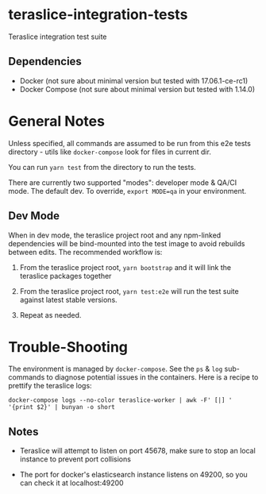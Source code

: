 # teraslice-integration-tests

Teraslice integration test suite

## Dependencies

* Docker (not sure about minimal version but tested with 17.06.1-ce-rc1)
* Docker Compose (not sure about minimal version but tested with 1.14.0)

# General Notes

Unless specified, all commands are assumed to be run from this e2e tests
directory - utils like `docker-compose` look for files in current dir.

You can run `yarn test` from the directory to run the tests.

There are currently two supported "modes": developer mode & QA/CI mode. The
default dev. To override, `export MODE=qa` in your environment.

## Dev Mode

When in dev mode, the teraslice project root and any npm-linked dependencies
will be bind-mounted into the test image to avoid rebuilds between edits. The
recommended workflow is:

1. From the teraslice project root, `yarn bootstrap` and it will link the teraslice packages together

1. From the teraslice project root, `yarn test:e2e` will run
   the test suite against latest stable versions.

1. Repeat as needed.

# Trouble-Shooting

The environment is managed by `docker-compose`. See the `ps` & `log`
sub-commands to diagnose potential issues in the containers. Here is a recipe to
prettify the teraslice logs:
```
docker-compose logs --no-color teraslice-worker | awk -F' [|] ' '{print $2}' | bunyan -o short
```

## Notes

- Teraslice will attempt to listen on port 45678, make sure to stop an local instance to prevent port collisions

- The port for docker's elasticsearch instance listens on 49200, so you can check it at localhost:49200